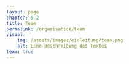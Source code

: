 ```yaml
---
layout: page
chapter: 5.2
title: Team
permalink: /organisation/team
visual:
    img: /assets/images/einleitung/team.png
    alt: Eine Beschreibung des Textes
team: true
---
```

